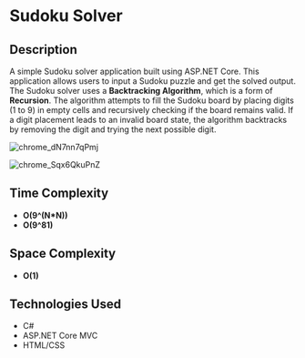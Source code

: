 # Sudoku Solver

## Description
A simple Sudoku solver application built using ASP.NET Core. This application allows users to input a Sudoku puzzle and get the solved output.
The Sudoku solver uses a **Backtracking Algorithm**, which is a form of **Recursion**. The algorithm attempts to fill the Sudoku board by placing digits (1 to 9) in empty cells and recursively checking if the board remains valid. If a digit placement leads to an invalid board state, the algorithm backtracks by removing the digit and trying the next possible digit.

![chrome_dN7nn7qPmj](https://github.com/user-attachments/assets/9c350ca9-f320-4022-b6f8-6a4f36a522a6)

![chrome_Sqx6QkuPnZ](https://github.com/user-attachments/assets/6b0df866-395b-4f60-befc-7a0b4da27ee3)

## Time Complexity
- **O(9^(N*N))**
- **O(9^81)**

## Space Complexity
- **O(1)**

## Technologies Used
- C#
- ASP.NET Core MVC
- HTML/CSS
